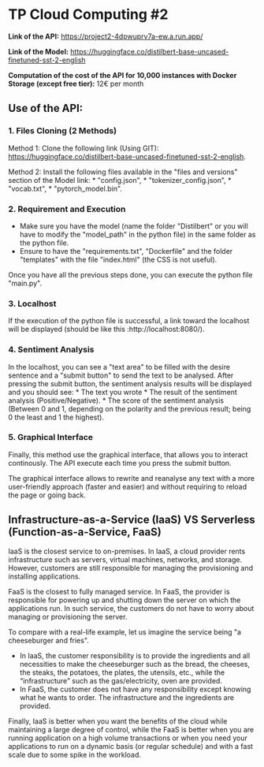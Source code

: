 # TP Cloud Computing #2

__Link of the API:__ https://project2-4dpwuprv7a-ew.a.run.app/

__Link of the Model:__ https://huggingface.co/distilbert-base-uncased-finetuned-sst-2-english

__Computation of the cost of the API for 10,000 instances with Docker Storage (except free tier):__ 12€ per month

## __Use of the API:__




### 1.  Files Cloning (2 Methods)
    
   Method 1: Clone the following link (Using GIT): https://huggingface.co/distilbert-base-uncased-finetuned-sst-2-english.

   Method 2: Install the following files available in the "files and versions" section of the Model link: 
        *    "config.json", 
        *    "tokenizer_config.json", 
        *    "vocab.txt", 
        *    "pytorch_model.bin".


### 2.  Requirement and Execution

* Make sure you have the model (name the folder "Distilbert" or you will have to modify the "model_path" in the python file) in the same folder as the python file.
* Ensure to have the "requirements.txt", "Dockerfile" and the folder "templates" with the file "index.html" (the CSS is not useful).

Once you have all the previous steps done, you can execute the python file "main.py". 



### 3.  Localhost

If the execution of the python file is successful, a link toward the localhost will be displayed (should be like this :http://localhost:8080/).



### 4.  Sentiment Analysis

In the localhost, you can see a "text area" to be filled with the desire sentence and a "submit button" to send the text to be analysed.
After pressing the submit button, the sentiment analysis results will be displayed and you should see:
    * The text you wrote
    * The result of the sentiment analysis (Positive/Negative).
    * The score of the sentiment analysis (Between 0 and 1, depending on the polarity and the previous result; being 0 the least and 1 the highest). 




### 5.  Graphical Interface

Finally, this method use the graphical interface, that allows you to interact continously. The API execute each time you press the submit button. 

The graphical interface allows to rewrite and reanalyse any text with a more user-friendly approach (faster and easier) and without requiring to reload the page or going back.




## __Infrastructure-as-a-Service (IaaS) VS Serverless (Function-as-a-Service, FaaS)__

IaaS is the closest service to on-premises. In IaaS, a cloud provider rents infrastructure such as servers, virtual machines, networks, and storage. However, customers are still responsible for managing the provisioning and installing applications. 

FaaS is the closest to fully managed service. In FaaS, the provider is responsible for powering up and shutting down the server on which the applications run. In such service, the customers do not have to worry about managing or provisioning the server.

To compare with a real-life example, let us imagine the service being "a cheeseburger and fries". 
* In IaaS, the customer responsibility is to provide the ingredients and all necessities to make the cheeseburger such as the bread, the cheeses, the steaks,  the potatoes, the plates, the utensils, etc., while the “infrastructure” such as the gas/electricity, oven are provided.
* In FaaS, the customer does not have any responsibility except knowing what he wants to order. The infrastructure and the ingredients are provided. 

Finally, IaaS is better when you want the benefits of the cloud while maintaining a large degree of control, while the FaaS is better when you are running application on a high volume transactions or when you need your applications to run on a dynamic basis (or regular schedule) and with a fast scale due to some spike in the workload.

